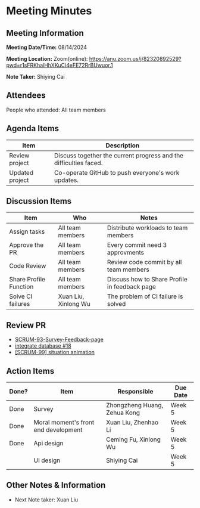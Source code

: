 # Meeting Minutes

## Meeting Information

**Meeting Date/Time:** 08/14/2024

**Meeting Location:** Zoom(online): https://anu.zoom.us/j/82320892529?pwd=r1sFRKhalHhXKuCi4eFE72RrBUwuor.1

**Note Taker:**  Shiying Cai

## Attendees

People who attended: All team members

## Agenda Items

| Item            | Description                                                       |
| --------------- | ----------------------------------------------------------------- |
| Review project  | Discuss together the current progress and the difficulties faced. |
| Updated project | Co-operate GitHub to push everyone's work updates.                |

## Discussion Items

| Item                   | Who                  | Notes                                         |
| ---------------------- | -------------------- | --------------------------------------------- |
| Assign tasks           | All team members     | Distribute workloads to team members          |
| Approve the PR         | All team members     | Every commit need 3 approvments               |
| Code Review            | All team members     | Review code commit by all team members        |
| Share Profile Function | All team members     | Discuss how to Share Profile in feedback page |
| Solve CI failures      | Xuan Liu, Xinlong Wu | The problem of CI failure is solved           |

## Review PR

- [SCRUM-93-Survey-Feedback-page](https://github.com/24-S1-2-C-Moral-Decisions/moral-front-end/pull/19)
- [integrate database #18](https://github.com/24-S1-2-C-Moral-Decisions/moral-front-end/pull/18)
- [[SCRUM-99] situation animation](https://github.com/24-S1-2-C-Moral-Decisions/moral-front-end/pull/17)

## Action Items

| Done? | Item                                 | Responsible                  | Due Date |
| ----- | ------------------------------------ | ---------------------------- | -------- |
| Done  | Survey                               | Zhongzheng Huang, Zehua Kong | Week 5   |
| Done  | Moral moment's front end development | Xuan Liu, Zhenhao Li         | Week 5   |
| Done  | Api design                           | Ceming Fu, Xinlong Wu        | Week 5   |
|       | UI design                            | Shiying Cai                  | Week 5   |

## Other Notes & Information

- Next Note taker: Xuan Liu

